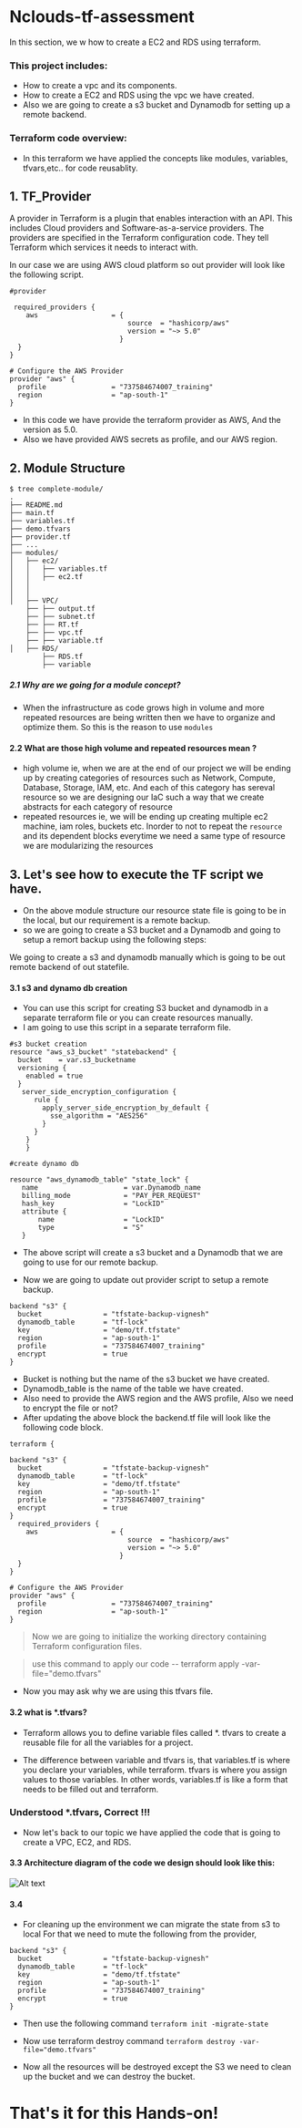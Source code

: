 # Nclouds-tf-assessment
In this section, we w how to create a EC2 and RDS using terraform.
 
### This project includes:
* How to create a vpc and its components.
* How to create a EC2 and RDS using the vpc we have created.
* Also we are going to create a s3 bucket and Dynamodb for setting up a remote backend.

### Terraform code overview:
* In this terraform we have applied the concepts like modules, variables, tfvars,etc..  for code reusablity.

## 1. TF_Provider
A provider in Terraform is a plugin that enables interaction with an API. This includes Cloud providers and Software-as-a-service providers. The providers are specified in the Terraform configuration code. They tell Terraform which services it needs to interact with.

In our case we are using AWS cloud platform so out provider will look like the following script.

```
#provider

 required_providers {
    aws                  = {
                             source  = "hashicorp/aws"
                             version = "~> 5.0"
                           }
  }
}

# Configure the AWS Provider
provider "aws" {
  profile                = "737584674007_training" 
  region                 = "ap-south-1"
}
```
* In this code we have provide the terraform provider as AWS,
And the version as 5.0.
* Also we have provided AWS secrets as profile, and our AWS region.

## 2. Module Structure


```
$ tree complete-module/
.
├── README.md
├── main.tf
├── variables.tf
├── demo.tfvars
├── provider.tf
├── ...
├── modules/
│   ├── ec2/
│   │   ├── variables.tf
│   │   ├── ec2.tf
│   │   
│   │   
│   ├── VPC/
    ├── ├── output.tf
    ├── ├── subnet.tf
    ├── ├── RT.tf
    ├── ├── vpc.tf
    ├── ├── variable.tf 
│   ├── RDS/
        ├── RDS.tf
        ├── variable
```
##### 2.1 Why are we going for a module concept?
- When the infrastructure as code grows high in volume and more repeated resources are being written then we have to organize and optimize them. So this is the reason to use `modules`

#### 2.2 What are those high volume and repeated resources mean ?
- high volume ie, when we are at the end of our project we will be ending up by creating categories of resources such as Network, Compute, Database, Storage, IAM, etc. And each of this category has sereval resource so we are designing our IaC such a way that we create abstracts for each category of resource
- repeated resources ie, we will be ending up creating multiple ec2 machine, iam roles, buckets etc. Inorder to not to repeat the `resource` and its dependent blocks everytime we need a same type of resource we are modularizing the resources

## 3. Let's see how to execute the TF script we have.

* On the above module structure our resource state file is going to be in the local, but our requirement is a remote backup. 
* so we are going to create a S3 bucket and a Dynamodb and going to setup a remort backup using the following steps:

We going to create a s3 and dynamodb manually which is going to be out remote backend of out statefile.

#### 3.1 s3 and dynamo db creation
* You can use this script for creating S3 bucket and dynamodb in a separate terraform file or you can create resources manually.
* I am going to use this script in a separate terraform file.
  
```
#s3 bucket creation
resource "aws_s3_bucket" "statebackend" {
  bucket    = var.s3_bucketname
  versioning {
    enabled = true
  }
   server_side_encryption_configuration {
      rule {
        apply_server_side_encryption_by_default {
          sse_algorithm = "AES256"
        }
      }
    }
    }

#create dynamo db

resource "aws_dynamodb_table" "state_lock" {
   name                     = var.Dynamodb_name        
   billing_mode             = "PAY_PER_REQUEST"  
   hash_key                 = "LockID"
   attribute {
       name                 = "LockID"
       type                 = "S"
   }

```
* The above script will create a s3 bucket and a Dynamodb that we are going to use for our remote backup.

* Now we are going to update out provider script to setup a remote backup.

```
backend "s3" {
  bucket               = "tfstate-backup-vignesh"
  dynamodb_table       = "tf-lock"
  key                  = "demo/tf.tfstate"
  region               = "ap-south-1"
  profile              = "737584674007_training" 
  encrypt              = true
}
```

* Bucket is nothing but the name of the s3 bucket we have created.
* Dynamodb_table is the name of the table we have created.
* Also need to provide the AWS region and the AWS profile, Also we need to encrypt the file or not?
* After updating the above block the backend.tf file will look like the following code block.

```
terraform {
  
backend "s3" {
  bucket               = "tfstate-backup-vignesh"
  dynamodb_table       = "tf-lock"
  key                  = "demo/tf.tfstate"
  region               = "ap-south-1"
  profile              = "737584674007_training" 
  encrypt              = true
}
  required_providers {
    aws                  = {
                             source  = "hashicorp/aws"
                             version = "~> 5.0"
                           }
  }
}

# Configure the AWS Provider
provider "aws" {
  profile                = "737584674007_training" 
  region                 = "ap-south-1"
}
```

> Now we are going to initialize the working directory containing Terraform configuration files.

 > use this command to apply our code -- terraform apply -var-file="demo.tfvars"

 * Now you may ask why we are using this  tfvars file.

#### 3.2 what is *.tfvars?

* Terraform allows you to define variable files called *. tfvars to create a reusable file for all the variables for a project.

* The difference between variable and tfvars is, that variables.tf is where you declare your variables, while terraform. tfvars is where you assign values to those variables. In other words, variables.tf is like a form that needs to be filled out and terraform.

###  Understood *.tfvars, Correct !!!

* Now let's back to our topic we have applied the code that is going to create a VPC, EC2, and RDS.

#### 3.3 Architecture diagram of the code we design should look like this:
 

![Alt text](<Screenshot from 2023-08-25 13-33-40.png>)

#### 3.4

* For cleaning up the environment we can migrate the state from s3 to local For that we need to mute the following from the provider,


```
backend "s3" {
  bucket               = "tfstate-backup-vignesh"
  dynamodb_table       = "tf-lock"
  key                  = "demo/tf.tfstate"
  region               = "ap-south-1"
  profile              = "737584674007_training" 
  encrypt              = true
}
```

* Then use the following command
```terraform init -migrate-state```

* Now use terraform destroy command 
```terraform destroy -var-file="demo.tfvars" ```

* Now all the resources will be destroyed except the S3 we need to clean up the bucket and we can destroy the bucket.

# That's it for this Hands-on! 
